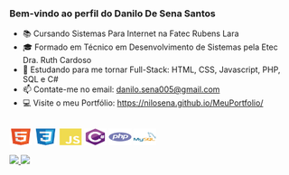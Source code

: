 ### Bem-vindo ao perfil do Danilo De Sena Santos

- 📚 Cursando Sistemas Para Internet na Fatec Rubens Lara
- 🎓 Formado em Técnico em Desenvolvimento de Sistemas pela Etec Dra. Ruth Cardoso
- 🌱 Estudando para me tornar Full-Stack: HTML, CSS, Javascript, PHP, SQL e C#
- 📫 Contate-me no email: danilo.sena005@gmail.com
- 💻 Visite o meu Portfólio: https://nilosena.github.io/MeuPortfolio/
 
<div style="display: inline_block"><br>
<img align="center" height="30" width="40" src="https://raw.githubusercontent.com/devicons/devicon/master/icons/html5/html5-original.svg">
<img align="center" height="30" width="40" src="https://raw.githubusercontent.com/devicons/devicon/master/icons/css3/css3-original.svg">
<img align="center" height="30" width="40" src="https://raw.githubusercontent.com/devicons/devicon/master/icons/javascript/javascript-plain.svg">
<img align="center" height="30" width="40" src="https://raw.githubusercontent.com/devicons/devicon/master/icons/csharp/csharp-original.svg">
<img align="center" height="30" width="40" src="https://github.com/devicons/devicon/blob/master/icons/php/php-plain.svg">
<img align="center" height="30" width="40" src="https://raw.githubusercontent.com/devicons/devicon/1119b9f84c0290e0f0b38982099a2bd027a48bf1/icons/mysql/mysql-original-wordmark.svg">
</div> <br>

<div style="display: flex; flex-direction: row; align-items: center">
  <a href="https://github.com/NiloSena">
  <img loading="lazy" height="180em" src="https://github-readme-stats.vercel.app/api/top-langs/?username=NiloSena&layout=compact&langs_count=6&theme=tokyonight"/>
  <img loading="lazy" height="180em" src="https://github-readme-stats.vercel.app/api?username=NiloSena&show_icons=true&theme=tokyonight&include_all_commits=true&count_private=true"/>
</div>

<!--
**SenaNilo/SenaNilo** is a ✨ _special_ ✨ repository because its `README.md` (this file) appears on your GitHub profile. alright

Here are some ideas to get you started:

- 🔭 I’m currently working on ...
- 🌱 I’m currently learning ...
- 👯 I’m looking to collaborate on ...
- 🤔 I’m looking for help with ...
- 💬 Ask me about ...
- 📫 How to reach me: ...
- 😄 Pronouns: ...
- ⚡ Fun fact: ...
-->
